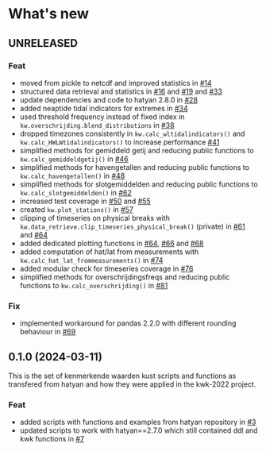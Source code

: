 # What's new

## UNRELEASED

### Feat
- moved from pickle to netcdf and improved statistics in [#14](https://github.com/Deltares-research/kenmerkendewaarden/pull/14)
- structured data retrieval and statistics in [#16](https://github.com/Deltares-research/kenmerkendewaarden/pull/16) and [#19](https://github.com/Deltares-research/kenmerkendewaarden/pull/19) and [#33](https://github.com/Deltares-research/kenmerkendewaarden/pull/33)
- update dependencies and code to hatyan 2.8.0 in [#28](https://github.com/Deltares-research/kenmerkendewaarden/pull/28)
- added neaptide tidal indicators for extremes in [#34](https://github.com/Deltares-research/kenmerkendewaarden/pull/34)
- used threshold frequency instead of fixed index in `kw.overschrijding.blend_distributions` in [#38](https://github.com/Deltares-research/kenmerkendewaarden/pull/38)
- dropped timezones consistently in `kw.calc_wltidalindicators()` and `kw.calc_HWLWtidalindicators()` to increase performance [#41](https://github.com/Deltares-research/kenmerkendewaarden/pull/41)
- simplified methods for gemiddeld getij and reducing public functions to `kw.calc_gemiddeldgetij()` in [#46](https://github.com/Deltares-research/kenmerkendewaarden/pull/46)
- simplified methods for havengetallen and reducing public functions to `kw.calc_havengetallen()` in [#48](https://github.com/Deltares-research/kenmerkendewaarden/pull/48)
- simplified methods for slotgemiddelden and reducing public functions to `kw.calc_slotgemiddelden()` in [#62](https://github.com/Deltares-research/kenmerkendewaarden/pull/62)
- increased test coverage in [#50](https://github.com/Deltares-research/kenmerkendewaarden/pull/50) and [#55](https://github.com/Deltares-research/kenmerkendewaarden/pull/55)
- created `kw.plot_stations()` in [#57](https://github.com/Deltares-research/kenmerkendewaarden/pull/57)
- clipping of timeseries on physical breaks with `kw.data_retrieve.clip_timeseries_physical_break()` (private) in [#61](https://github.com/Deltares-research/kenmerkendewaarden/pull/61) and [#64](https://github.com/Deltares-research/kenmerkendewaarden/pull/64)
- added dedicated plotting functions in [#64](https://github.com/Deltares-research/kenmerkendewaarden/pull/64), [#66](https://github.com/Deltares-research/kenmerkendewaarden/pull/66) and [#68](https://github.com/Deltares-research/kenmerkendewaarden/pull/68)
- added computation of hat/lat from measurements with `kw.calc_hat_lat_frommeasurements()` in [#74](https://github.com/Deltares-research/kenmerkendewaarden/pull/74)
- added modular check for timeseries coverage in [#76](https://github.com/Deltares-research/kenmerkendewaarden/pull/76)
- simplified methods for overschrijdingsfreqs and reducing public functions to `kw.calc_overschrijding()` in [#81](https://github.com/Deltares-research/kenmerkendewaarden/pull/81)

### Fix
- implemented workaround for pandas 2.2.0 with different rounding behaviour in [#69](https://github.com/Deltares-research/kenmerkendewaarden/pull/69)


## 0.1.0 (2024-03-11)
This is the set of kenmerkende waarden kust scripts and functions as transfered from hatyan and how they were applied in the kwk-2022 project.

### Feat
- added scripts with functions and examples from hatyan repository in [#3](https://github.com/Deltares-research/kenmerkendewaarden/pull/3)
- updated scripts to work with hatyan==2.7.0 which still contained ddl and kwk functions in [#7](https://github.com/Deltares-research/kenmerkendewaarden/pull/7)
